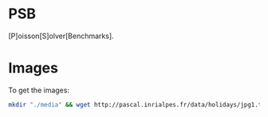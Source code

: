 PSB
===

[P]oisson[S]olver[Benchmarks].

# Images
To get the images: 
```bash
mkdir "./media" && wget http://pascal.inrialpes.fr/data/holidays/jpg1.tar.gz && tar -xvf jpg1.tar.gz --strip-components=1 -C media
```
